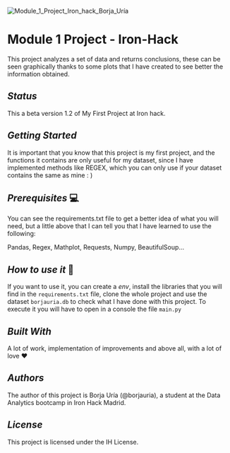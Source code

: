 ![Module_1_Project_Iron_hack_Borja_Uría](https://user-images.githubusercontent.com/45542785/74432906-ab3d4380-4e5f-11ea-9dc1-7be285b9b055.png)

# Module 1 Project - Iron-Hack

This project analyzes a set of data and returns conclusions, these can be seen graphically thanks to some plots that I have created to see better the information obtained.

## _Status_
This a beta version 1.2 of My First Project at Iron hack.

## _Getting Started_

It is important that you know that this project is my first project, and the functions it contains are only useful for my dataset, since I have implemented methods like REGEX, which you can only use if your dataset contains the same as mine : )

## _Prerequisites_ 💻

You can see the requirements.txt file to get a better idea of what you will need, but a little above that I can tell you that I have learned to use the following:

Pandas, Regex, Mathplot, Requests, Numpy, BeautifulSoup...

## _How to use it_ 🔧

If you want to use it, you can create a _env_, install the libraries that you will find in the `requirements.txt` file, clone the whole project and use the dataset `borjauria.db` to check what I have done with this project. To execute it you will have to open in a console the file `main.py`

## _Built With_ 

A lot of work, implementation of improvements and above all, with a lot of love ❤️
   
## _Authors_

The author of this project is Borja Uría (@borjauria), a student at the Data Analytics bootcamp in Iron Hack Madrid.

## _License_

This project is licensed under the IH License.
